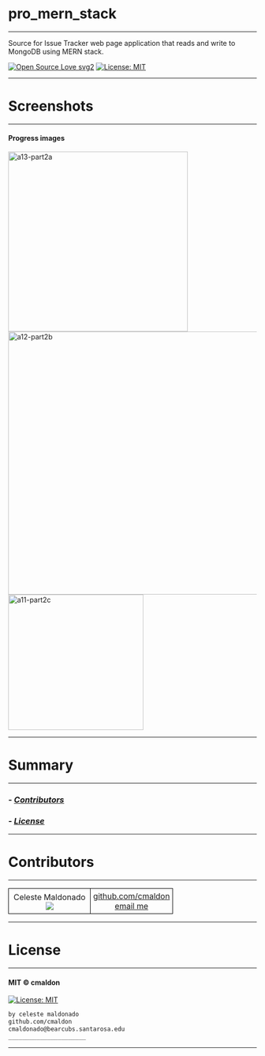# pro_mern_stack
-----------------
Source for Issue Tracker web page application that reads and write to MongoDB using MERN stack.

[![Open Source Love svg2](https://badges.frapsoft.com/os/v2/open-source.svg?v=103)](https://github.com/ellerbrock/open-source-badges/)
[![License: MIT](https://img.shields.io/badge/License-MIT-yellow.svg)](https://opensource.org/licenses/MIT)
<!-- <img src="assets/NNNNNNNNNNNNN" width="400"> -->
<!-- <h2 align="center">____________________</h2> -->

<!-- <h4 align="center">________________________</h4> -->

----


# Screenshots
-----------------
#### Progress images

<img width="364" alt="a13-part2a" src="https://user-images.githubusercontent.com/69225402/117089880-a5a17700-ad0b-11eb-89f3-04149082adc8.png">

<img width="532" alt="a12-part2b" src="https://user-images.githubusercontent.com/69225402/117089912-b3ef9300-ad0b-11eb-8f72-e5a49c4d51f1.png">

<img width="274" alt="a11-part2c" src="https://user-images.githubusercontent.com/69225402/117089926-be119180-ad0b-11eb-9c1f-38fe074d7210.png">

----

# Summary
-----------------
### -  *[Contributors](#Contributors)*
### -  *[License](#License)*

----


# Contributors
-----------------
<table class="example1" style="background-color:transparent;border-collapse:collapse;">
<tr>
<td style="border:1px solid black;padding:5px;width:50%;text-align:center;">Celeste Maldonado<br>
<image src="https://contrib.rocks/image?repo=cmaldon/pro_mern_stack"></image></td>
<td style="border:1px solid black;padding:5px;width:50%;text-align:center;"><a href="https://github.com/cmaldon">github.com/cmaldon</a><br>
<a href="mailto: cmaldonado@bearcubs.santarosa.edu">email me</a></td>
</tr>
</table>

----


# License
-----------------
#### MIT © cmaldon
[![License: MIT](https://img.shields.io/badge/License-MIT-yellow.svg)](https://opensource.org/licenses/MIT)
```bash
by celeste maldonado
github.com/cmaldon
cmaldonado@bearcubs.santarosa.edu
______________________
``` 

----
